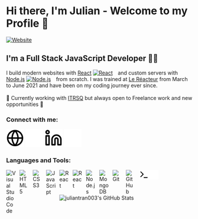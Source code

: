 # Hi there, I'm Julian - Welcome to my Profile 👋

[![Website](https://img.shields.io/website?label=Website&style=for-the-badge&url=https://juliantran-dev.netlify.app/)](https://juliantran-dev.netlify.app/)

## I'm a Full Stack JavaScript Developer 🧑‍💻

I build modern websites with [React](https://fr.reactjs.org/) [<img  alt="React" width="16px" src="https://cdn.jsdelivr.net/gh/devicons/devicon/icons/react/react-original.svg" style="padding-right:10px;" />][reactplaylist] and custom servers with [Node.js](https://nodejs.org/en/) [<img  alt="Node.js" width="16px" src="https://cdn.jsdelivr.net/gh/devicons/devicon/icons/nodejs/nodejs-original.svg" style="padding-right:10px;" />][webdevplaylist] from scratch.
I was trained at [Le Réacteur](https://www.lereacteur.io/?utm_source=googleads&gclid=Cj0KCQiAmpyRBhC-ARIsABs2EAqCqalc5yGCKU1z4wD0IL6aMlhSxhu8E9CjUmWj7aK5EpHHn9yPa0QaAhzuEALw_wcB) from March to June 2021 and have been on my coding journey ever since.<br /><br />
💼 Currently working with [ITRSQ](https://www.itrsq.com/) but always open to Freelance work and new opportunities 🌱

### Connect with me:

[![website](./img/globe-light.svg)](https://juliantran-dev.netlify.app/#gh-light-mode-only)
[![website](./img/globe-dark.svg)](https://juliantran-dev.netlify.app/#gh-dark-mode-only)
[![linkedin](./img/linkedin-light.svg)](https://www.linkedin.com/in/julian-tran-6b4081206/#gh-light-mode-only)
[![linkedin](./img/linkedin-dark.svg)](https://www.linkedin.com/in/julian-tran-6b4081206/#gh-dark-mode-only)

### Languages and Tools:

<img align="left" alt="Visual Studio Code" width="26px" src="https://cdn.jsdelivr.net/gh/devicons/devicon/icons/vscode/vscode-original.svg" style="padding-right:10px;" />
<img align="left" alt="HTML5" width="26px" src="https://cdn.jsdelivr.net/gh/devicons/devicon/icons/html5/html5-original.svg" style="padding-right:10px;" />
<img align="left" alt="CSS3" width="26px" src="https://cdn.jsdelivr.net/gh/devicons/devicon/icons/css3/css3-original.svg" style="padding-right:10px;" />
<img align="left" alt="JavaScript" width="26px" src="https://cdn.jsdelivr.net/gh/devicons/devicon/icons/javascript/javascript-original.svg" style="padding-right:10px;" />
<img align="left" alt="React" width="26px" src="https://cdn.jsdelivr.net/gh/devicons/devicon/icons/react/react-original.svg" style="padding-right:10px;" />
<img align="left" alt="React" width="26px" src="https://cdn.jsdelivr.net/gh/devicons/devicon/icons/nextjs/nextjs-line.svg" style="padding-right:10px;" />

<img align="left" alt="Node.js" width="26px" src="https://cdn.jsdelivr.net/gh/devicons/devicon/icons/nodejs/nodejs-original.svg" style="padding-right:10px;" />

<img align="left" alt="MongoDB" width="26px" src="https://cdn.jsdelivr.net/gh/devicons/devicon/icons/mongodb/mongodb-original.svg" style="padding-right:10px;" />

<img align="left" alt="Git" width="26px" src="https://cdn.jsdelivr.net/gh/devicons/devicon/icons/git/git-original.svg" style="padding-right:10px;" />

<img align="left" alt="GitHub" width="26px" src="https://user-images.githubusercontent.com/3369400/139448065-39a229ba-4b06-434b-bc67-616e2ed80c8f.png" style="padding-right:10px;" />
<img align="left" alt="Terminal" width="26px" src="./img/terminal-light.svg" />
<img align="left" alt="Terminal" width="26px" src="./img/terminal-dark.svg" />

<br />
<br />

  <img align="left" alt="juliantran003's GitHub Stats" src="https://github-readme-stats.vercel.app/api?username=juliantran003&show_icons=true&hide_border=false?count_private=true&theme=default&include_all_commits=true" />

[website]: https://juliantran-dev.netlify.app/
[course]: http://vsCodeHero.com
[twitter]: https://twitter.com/codeSTACKr
[youtube]: https://youtube.com/codeSTACKr
[instagram]: https://instagram.com/codeSTACKr
[linkedin]: https://www.linkedin.com/in/julian-tran-6b4081206/
[webdevplaylist]: https://www.youtube.com/playlist?list=PLkwxH9e_vrAJ0WbEsFA9W3I1W-g_BTsbt
[jsplaylist]: https://www.youtube.com/playlist?list=PLkwxH9e_vrALRJKu7wfXby3MKeflhTu6B
[cssplaylist]: https://www.youtube.com/playlist?list=PLkwxH9e_vrALSdvZuEh6gqQdmDoDIoqz4
[reactplaylist]: https://www.youtube.com/playlist?list=PLkwxH9e_vrAK4TdffpxKY3QGyHCpxFcQ0
